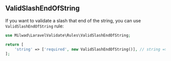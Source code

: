 ## ValidSlashEndOfString

If you want to validate a slash that end of the string, you can use `ValidSlashEndOfString` rule:

```php
use Milwad\LaravelValidate\Rules\ValidSlashEndOfString;

return [
    'string' => ['required', new ValidSlashEndOfString()], // string => milwad/
];
```
